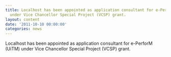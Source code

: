 ```yaml
---
title: Localhost has been appointed as application consultant for e-PerforM (UiTM)
  under Vice Chancellor Special Project (VCSP) grant.
layout: content
date: '2011-10-10 00:00:00'
categories: news
---
```


Localhost has been appointed as application consultant for e-PerforM (UiTM) under Vice Chancellor Special Project (VCSP) grant.